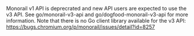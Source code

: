Monorail v1 API is deprecrated and new API users are expected to use the v3 API.
See go/monorail-v3-api and go/dogfood-monorail-v3-api for more information.
Note that there is no Go client library available for the v3 API: https://bugs.chromium.org/p/monorail/issues/detail?id=8257
